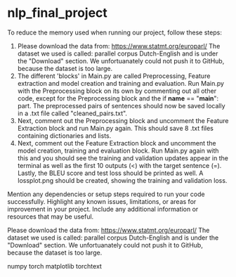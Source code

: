 # nlp_final_project

To reduce the memory used when running our project, follow these steps:
1. Please download the data from: https://www.statmt.org/europarl/
The dataset we used is called: parallel corpus Dutch-English and is under the "Download" section.
We unfortuanately could not push it to GitHub, because the dataset is too large.
2. The different 'blocks' in Main.py are called Preprocessing, Feature extraction and model creation and training and evaluation. Run Main.py with the Preprocessing block on its own by commenting out all other code, except for the Preprocessing block and the if __name__ == "__main__": part. The preprocessed pairs of sentences should now be saved locally in a .txt file called "cleaned_pairs.txt".
3. Next, comment out the Preprocessing block and uncomment the Feature Extraction block and run Main.py again. This should save 8 .txt files containing dictionaries and lists.
4. Next, comment out the Feature Extraction block and uncomment the model creation, training and evaluation block. Run Main.py again with this and you should see the training and validation updates appear in the terminal as well as the first 10 outputs (<) with the target sentence (=). Lastly, the BLEU score and test loss should be printed as well. A lossplot.png should be created, showing the training and validation loss.


Mention any dependencies or setup steps required to run your code
successfully.
Highlight any known issues, limitations, or areas for improvement in
your project.
Include any additional information or resources that may be useful.


Please download the data from: https://www.statmt.org/europarl/
The dataset we used is called: parallel corpus Dutch-English and is under the "Download" section.
We unfortuanately could not push it to GitHub, because the dataset is too large.

numpy
torch
matplotlib
torchtext